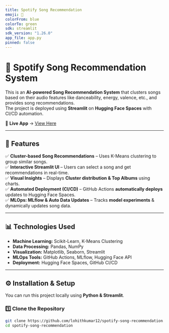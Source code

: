 ```yaml
---
title: Spotify Song Recommendation
emoji: 🎵
colorFrom: blue
colorTo: green
sdk: streamlit
sdk_version: "1.26.0"
app_file: app.py
pinned: false
---
```


# 🎵 Spotify Song Recommendation System

This is an **AI-powered Song Recommendation System** that clusters songs based on their audio features like danceability, energy, valence, etc., and provides song recommendations.  
The project is deployed using **Streamlit** on **Hugging Face Spaces** with CI/CD automation.

🔗 **Live App** → [View Here](https://huggingface.co/spaces/lohithkumar01/spotify-song-recommendation)  

---

## 🚀 Features
✅ **Cluster-based Song Recommendations** – Uses K-Means clustering to group similar songs.  
✅ **Interactive Streamlit UI** – Users can select a song and get recommendations in real-time.  
✅ **Visual Insights** – Displays **Cluster distribution & Top Albums** using charts.  
✅ **Automated Deployment (CI/CD)** – GitHub Actions **automatically deploys** updates to Hugging Face Spaces.  
✅ **MLOps: MLflow & Auto Data Updates** – Tracks **model experiments** & dynamically updates song data.

---

## 📊 **Technologies Used**
- **Machine Learning:** Scikit-Learn, K-Means Clustering
- **Data Processing:** Pandas, NumPy
- **Visualization:** Matplotlib, Seaborn, Streamlit
- **MLOps Tools:** GitHub Actions, MLflow, Hugging Face API
- **Deployment:** Hugging Face Spaces, GitHub CI/CD

---

## ⚙️ **Installation & Setup**
You can run this project locally using **Python & Streamlit**.

### **1️⃣ Clone the Repository**
```bash
git clone https://github.com/lohithkumar12/spotify-song-recommendation.git
cd spotify-song-recommendation
